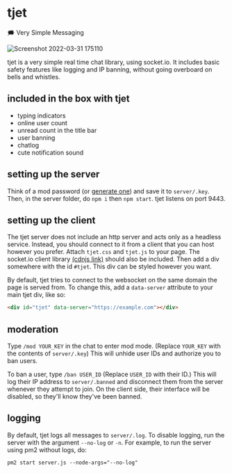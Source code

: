 # tjet
🗯 Very Simple Messaging

![Screenshot 2022-03-31 175110](https://user-images.githubusercontent.com/66974415/161097233-abcb5a25-939c-4e75-8c61-1d6d53008fe1.jpg)

tjet is a very simple real time chat library, using socket.io. It includes basic safety features like logging and IP banning, without going overboard on bells and whistles.

## included in the box with tjet
- typing indicators
- online user count
- unread count in the title bar
- user banning
- chatlog
- cute notification sound

## setting up the server
Think of a mod password (or [generate one](https://1password.com/password-generator/)) and save it to `server/.key`.
Then, in the server folder, do `npm i` then `npm start`. tjet listens on port 9443.

## setting up the client
The tjet server does not include an http server and acts only as a headless service. Instead, you should connect to it from a client that you can host however you prefer. Attach `tjet.css` and `tjet.js` to your page. The socket.io client library [(cdnjs link)](https://cdnjs.com/libraries/socket.io) should also be included. Then add a div somewhere with the id `#tjet`. This div can be styled however you want.

By default, tjet tries to connect to the websocket on the same domain the page is served from. To change this, add a `data-server` attribute to your main tjet div, like so:
```html
<div id="tjet" data-server="https://example.com"></div>
```

## moderation
Type `/mod YOUR_KEY` in the chat to enter mod mode. (Replace `YOUR_KEY` with the contents of `server/.key`) This will unhide user IDs and authorize you to ban users.

To ban a user, type `/ban USER_ID` (Replace `USER_ID` with their ID.) This will log their IP address to `server/.banned` and disconnect them from the server whenever they attempt to join. On the client side, their interface will be disabled, so they'll know they've been banned.

## logging
By default, tjet logs all messages to `server/.log`. To disable logging, run the server with the argument `--no-log` or `-n`. For example, to run the server using pm2 without logs, do:
```
pm2 start server.js --node-args="--no-log"
```
